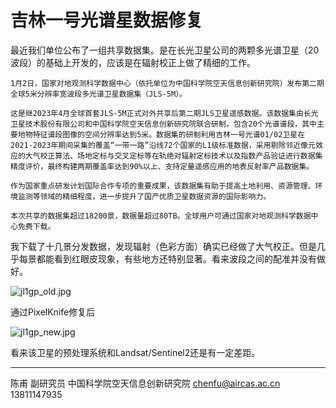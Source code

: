 # 吉林一号光谱星数据修复


最近我们单位公布了一组共享数据集。是在长光卫星公司的两颗多光谱卫星（20波段）的基础上开发的，应该是在辐射校正上做了精细的工作。

    1月2日，国家对地观测科学数据中心（依托单位为中国科学院空天信息创新研究院）发布第二期全球5米分辨率宽波段多光谱卫星数据集（JLS-5M）。
    
    这是继2023年4月全球首套JLS-5M正式对外共享后第二期JLS卫星遥感数据。该数据集由长光卫星技术股份有限公司和中国科学院空天信息创新研究院联合研制，包含20个光谱谱段，其中主要地物特征谱段图像的空间分辨率达到5米。数据集的研制利用吉林一号光谱01/02卫星在2021-2023年期间采集的覆盖“一带一路”沿线72个国家的L1级标准数据，采用剔除邻近像元效应的大气校正算法、场地定标与交叉定标等在轨绝对辐射定标技术以及指数产品验证进行数据集精度评价，最终构建两期覆盖率达到90%以上、支持定量遥感应用的地表反射率产品数据集。
    
    作为国家重点研发计划国际合作专项的重要成果，该数据集有助于提高土地利用、资源管理、环境监测等领域的精细程度，进一步提升了国产优质卫星数据资源的国际影响力。
    
    本次共享的数据集超过18200景，数据量超过80TB。全球用户可通过国家对地观测科学数据中心免费下载。

我下载了十几景分发数据，发现辐射（色彩方面）确实已经做了大气校正。但是几乎每景都能看到红眼皮现象，有些地方还特别显著。看来波段之间的配准并没有做好。

![jl1gp_old.jpg](https://s2.loli.net/2024/01/13/wHVMA4dScJNGYsj.jpg)

通过PixelKnife修复后

![jl1gp_new.jpg](https://s2.loli.net/2024/01/13/DkalQue5v6RjNcM.jpg)

看来该卫星的预处理系统和Landsat/Sentinel2还是有一定差距。


---

陈甫 副研究员
中国科学院空天信息创新研究院
chenfu@aircas.ac.cn
13811147935